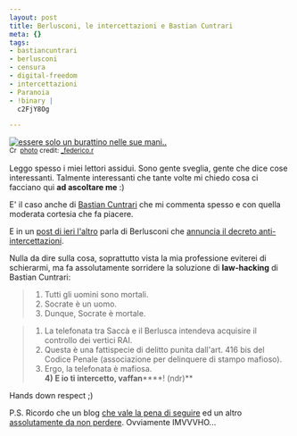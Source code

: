 ```yaml
--- 
layout: post
title: Berlusconi, le intercettazioni e Bastian Cuntrari
meta: {}
tags: 
- bastiancuntrari
- berlusconi
- censura
- digital-freedom
- intercettazioni
- Paranoia
- !binary |
  c2FjY8Og

---
```

<a href="http://www.flickr.com/photos/15061889@N00/2496586005/" title="essere solo un burattino nelle sue mani.." target="_blank"><img src="http://farm3.static.flickr.com/2090/2496586005_8a18ac6f04.jpg" alt="essere solo un burattino nelle sue mani.." border="0" /></a>  
<small><a href="http://creativecommons.org/licenses/by-nc-nd/2.0/" title="Attribution-NonCommercial-NoDerivs License" target="_blank"><img src="http://www.lastknight.com/wp-content/plugins/photo-dropper/images/cc.png" alt="Creative Commons License" border="0" width="16" height="16" align="absmiddle" /></a> <a href="http://www.photodropper.com/photos/" target="_blank">photo</a> credit: <a href="http://www.flickr.com/photos/15061889@N00/2496586005/" title="_federico.r" target="_blank">_federico.r</a></small>  
  
Leggo spesso i miei lettori assidui. Sono gente sveglia, gente che dice cose interessanti. Talmente interessanti che tante volte mi chiedo cosa ci facciano qui **ad ascoltare me** :)  
  
E' il caso anche di [Bastian Cuntrari](http://bastianocuntrari.blogspot.com/) che mi commenta spesso e con quella moderata cortesia che fa piacere.  
  
E in un [post di ieri l'altro](http://bastianocuntrari.blogspot.com/2008/06/magistrati-sotto-scacco-no-scuola-da.html) parla di Berlusconi che [annuncia il decreto anti-intercettazioni](http://it.youtube.com/watch?v=IMt1kzbPRy0).  
  
Nulla da dire sulla cosa, soprattutto vista la mia professione eviterei di schierarmi, ma fa assolutamente sorridere la soluzione di **law-hacking** di Bastian Cuntrari:  
  
> 1) Tutti gli uomini sono mortali.  
> 2) Socrate è un uomo.  
> 3) Dunque, Socrate è mortale.
  
> 1) La telefonata tra Saccà e il Berlusca intendeva acquisire il controllo dei vertici RAI.  
> 2) Questa è una fattispecie di delitto punita dall'art. 416 bis del Codice Penale (associazione per delinquere di stampo mafioso).  
> 3) Ergo, la telefonata è mafiosa.  
> **4) E io ti intercetto, vaffan******! (ndr)**  
  
Hands down respect ;)  
  
P.S. Ricordo che un blog [che vale la pena di seguire](http://sednonsatiata.wordpress.com/) ed un altro [assolutamente da non perdere](http://www.securitywhispers.net/). Ovviamente IMVVVHO...  

 

